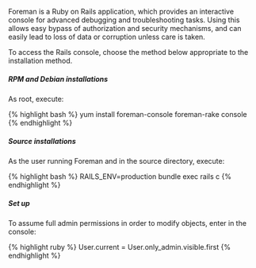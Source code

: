 
Foreman is a Ruby on Rails application, which provides an interactive console for advanced debugging and troubleshooting tasks.  Using this allows easy bypass of authorization and security mechanisms, and can easily lead to loss of data or corruption unless care is taken.

To access the Rails console, choose the method below appropriate to the installation method.

##### RPM and Debian installations

As root, execute:

{% highlight bash %}
yum install foreman-console
foreman-rake console
{% endhighlight %}

##### Source installations

As the user running Foreman and in the source directory, execute:

{% highlight bash %}
RAILS_ENV=production bundle exec rails c
{% endhighlight %}

##### Set up

To assume full admin permissions in order to modify objects, enter in the console:

{% highlight ruby %}
User.current = User.only_admin.visible.first
{% endhighlight %}
